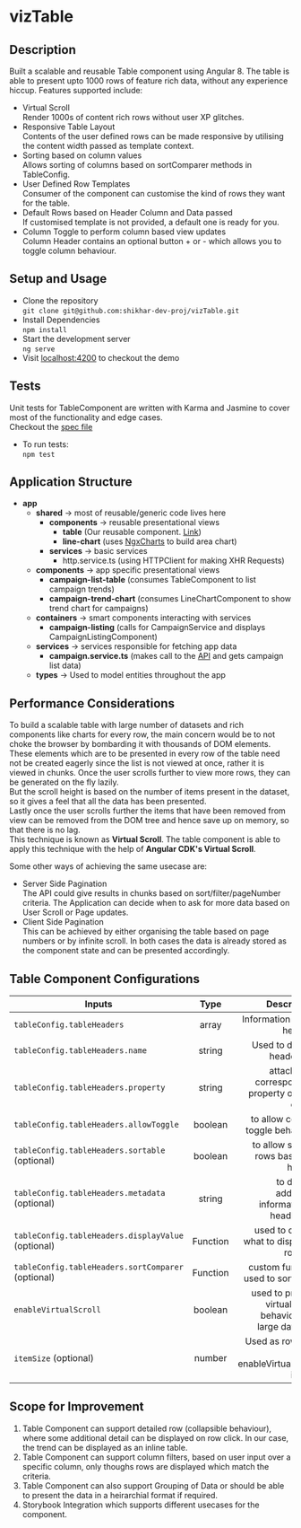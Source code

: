 # vizTable

## Description
Built a scalable and reusable Table component using Angular 8. The table is able to present upto 1000 rows of feature rich data, without any experience hiccup. Features supported include:
- Virtual Scroll<br>
Render 1000s of content rich rows without user XP glitches.
- Responsive Table Layout<br>
Contents of the user defined rows can be made responsive by utilising the content width passed as template context.
- Sorting based on column values<br>
Allows sorting of columns based on sortComparer methods in TableConfig.
- User Defined Row Templates<br>
Consumer of the component can customise the kind of rows they want for the table. 
- Default Rows based on Header Column and Data passed<br>
If customised template is not provided, a default one is ready for you.
- Column Toggle to perform column based view updates<br>
Column Header contains an optional button + or - which allows you to toggle column behaviour.

## Setup and Usage

- Clone the repository<br>
`git clone git@github.com:shikhar-dev-proj/vizTable.git`
- Install Dependencies<br>
`npm install`
- Start the development server<br>
`ng serve`
- Visit [localhost:4200](http://localhost:4200) to checkout the demo


## Tests
Unit tests for TableComponent are written with Karma and Jasmine to cover most of the functionality and edge cases.<br>
Checkout the [spec file](./src/app/shared/components/table/table.component.spec.ts)<br>
- To run tests: <br>
`npm test`

## Application Structure

* **app**
  * **shared** -> most of reusable/generic code lives here
    * **components** -> reusable presentational views
      * **table** (Our reusable component. [Link](./src/app/shared/components/table/table.component.ts))
      * **line-chart** (uses [NgxCharts](https://swimlane.gitbook.io/ngx-charts/) to build area chart)
    * **services** -> basic services
      * http.service.ts (using HTTPClient for making XHR Requests)
  * **components** -> app specific presentational views
    * **campaign-list-table** (consumes TableComponent to list campaign trends)
    * **campaign-trend-chart** (consumes LineChartComponent to show trend chart for campaigns)
  * **containers** -> smart components interacting with services
    * **campaign-listing** (calls for CampaignService and displays CampaignListingComponent)
  * **services** -> services responsible for fetching app data
    * **campaign.service.ts** (makes call to the [API](https://clarisights-users.s3.eu-central-1.amazonaws.com/frontend-assignment/1000+items+table+response.json) and gets campaign list data)
  * **types** -> Used to model entities throughout the app

## Performance Considerations

To build a scalable table with large number of datasets and rich components like charts for every row, the main concern would be to not choke the browser by bombarding it with thousands of DOM elements. <br>
These elements which are to be presented in every row of the table need not be created eagerly since the list is not viewed at once, rather it is viewed in chunks. Once the user scrolls further to view more rows, they can be generated on the fly lazily. <br>
But the scroll height is based on the number of items present in the dataset, so it gives a feel that all the data has been presented. <br>
Lastly once the user scrolls further the items that have been removed from view can be removed from the DOM tree and hence save up on memory, so that there is no lag.<br>
This technique is known as **Virtual Scroll**. The table component is able to apply this technique with the help of **Angular CDK's Virtual Scroll**.

Some other ways of achieving the same usecase are:
- Server Side Pagination<br>
The API could give results in chunks based on sort/filter/pageNumber criteria. The Application can decide when to ask for more data based on User Scroll or Page updates.
- Client Side Pagination<br>
This can be achieved by either organising the table based on page numbers or by infinite scroll. In both cases the data is already stored as the component state and can be presented accordingly.


## Table Component Configurations

| Inputs        | Type           | Description  |
| ------------- |:-------------:| -----:|
| `tableConfig.tableHeaders`      | array | Information about headers |
| `tableConfig.tableHeaders.name`      | string | Used to display header title |
| `tableConfig.tableHeaders.property`      | string      | attached to corresponding property of data object |
| `tableConfig.tableHeaders.allowToggle` | boolean      |    to allow column toggle behaviour |
| `tableConfig.tableHeaders.sortable` (optional)      | boolean      |   to allow sorting rows based on header |
| `tableConfig.tableHeaders.metadata` (optional) | string      |   to display additional information in header cell |
| `tableConfig.tableHeaders.displayValue` (optional)      | Function      |   used to decide what to display in row cell |
| `tableConfig.tableHeaders.sortComparer` (optional) | Function      |    custom function used to sort rows  |
| `enableVirtualScroll`      | boolean      |   used to provide virtual scroll behaviour for large datasets |
| `itemSize` (optional) | number      |   Used as row size if enableVirtualScroll is true |


## Scope for Improvement
1. Table Component can support detailed row (collapsible behaviour), where some additional detail can be displayed on row click. In our case, the trend can be displayed as an inline table.
2. Table Component can support column filters, based on user input over a specific column, only thoughs rows are displayed which match the criteria.
3. Table Component can also support Grouping of Data or should be able to present the data in a heirarchial format if required.
4. Storybook Integration which supports different usecases for the component.



